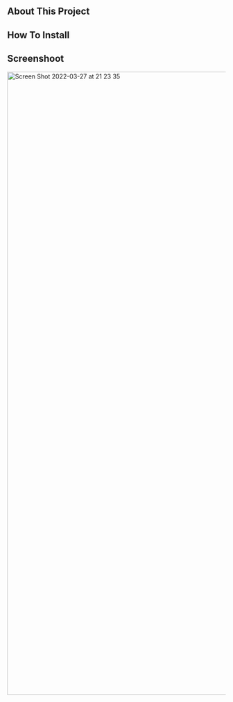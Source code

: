## About This Project
## How To Install

## Screenshoot
<img width="1436" alt="Screen Shot 2022-03-27 at 21 23 35" src="https://user-images.githubusercontent.com/5483330/160287014-10d0727c-a01f-4726-8fff-6687974ae30f.png">
